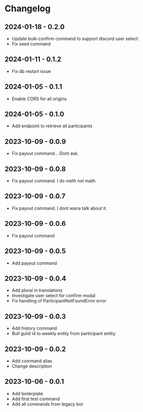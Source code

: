 # Changelog

## 2024-01-18 - 0.2.0

-   Update bulk-confirm command to support discord user select
-   Fix seed command

## 2024-01-11 - 0.1.2

-   Fix db restart issue

## 2024-01-05 - 0.1.1

-   Enable CORS for all origins

## 2024-01-05 - 0.1.0

-   Add endpoint to retrieve all participants

## 2023-10-09 - 0.0.9

-   Fix payout command... Dont ask.

## 2023-10-09 - 0.0.8

-   Fix payout command. I do meth not math.

## 2023-10-09 - 0.0.7

-   Fix payout command. I dont wana talk about it.

## 2023-10-09 - 0.0.6

-   Fix payout command

## 2023-10-09 - 0.0.5

-   Add payout command

## 2023-10-09 - 0.0.4

-   Add plural in translations
-   Investigate user select for confirm modal
-   Fix handling of ParticipantNotFoundError error


## 2023-10-09 - 0.0.3

-   Add history command
-   Bull guild id to weekly entity from participant entity

## 2023-10-09 - 0.0.2

-   Add command alias
-   Change description

## 2023-10-06 - 0.0.1

-   Add boilerplate
-   Add first test command
-   Add all commands from legacy bot